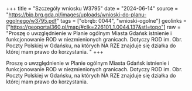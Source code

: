 +++
title = "Szczegóły wniosku W3795"
date = "2024-06-14"
source = "https://bip.brg.gda.pl/images/uploads/wnioski-do-planu-ogolnego/w3795.pdf"
tags = ["obręb: 0044", "wnioski-ogolne"]
geolinks = ["https://geoportal360.pl/map/#clk=226101_1.0044.137&stl=topo"]
raw = "Proszę o uwzględnienie w Planie ogólnym Miasta Gdańsk istnienie i funkcjonowanie ROD w niezmienionych granicach. Dotyczy ROD im. Obr. Poczty Polskiej w Gdańsku, na których NA RZE znajduje się działka do której mam prawo do korzystania. "
+++

Proszę o uwzględnienie w Planie ogólnym Miasta Gdańsk istnienie i funkcjonowanie
ROD w niezmienionych granicach. Dotyczy ROD im. Obr. Poczty Polskiej w Gdańsku, na których
NA RZE
znajduje się działka do której mam prawo do korzystania.



